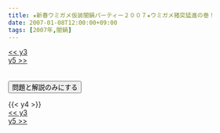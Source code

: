 ```yaml
---
title: ★新春ウミガメ仮装闇鍋パーティー２００７★ウミガメ猪突猛進の巻！
date: 2007-01-08T12:00:00+09:00
tags: [2007年,闇鍋]
---
```

<div class="th_left"><a href="../y3"><< y3</a></div>
<div class="th_right"><a href="../y5">y5 >></a></div>
<br><br>
<script src="../../js/cupsoup.js"></script>
<form>
<input type="button" value="問題と解説のみにする" onClick="toggleCupsoup()">
</form>
{{< y4 >}}
<div class="th_left"><a href="../y3"><< y3</a></div>
<div class="th_right"><a href="../y5">y5 >></a></div>